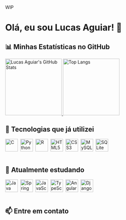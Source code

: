 WIP

# Olá, eu sou Lucas Aguiar! 👋

## 📊 Minhas Estatísticas no GitHub

<a href="https://github.com/aguiarlucas2703">
  <img height="180em" src="https://github-readme-stats.vercel.app/api?username=aguiarlucas2703&show_icons=true&theme=dark&include_all_commits=true&count_private=true" alt="Lucas Aguiar's GitHub Stats"/>
</a>
<a href="https://github.com/aguiarlucas2703">
  <img height="180em" src="https://github-readme-stats.vercel.app/api/top-langs/?username=aguiarlucas2703&layout=compact&theme=dark" alt="Top Langs"/>
</a>

<br/>

## 🚀 Tecnologias que já utilizei

<div style="display: flex; justify-content: start; flex-wrap: wrap; gap: 8px;">
  <img height="40" src="https://img.shields.io/badge/C-00599C?style=for-the-badge&logo=c&logoColor=white" alt="C">
  <img height="40" src="https://img.shields.io/badge/Python-3776AB?style=for-the-badge&logo=python&logoColor=white" alt="Python">
  <img height="40" src="https://img.shields.io/badge/R-276DC3?style=for-the-badge&logo=r&logoColor=white" alt="R">
  <img height="40" src="https://img.shields.io/badge/HTML5-E34F26?style=for-the-badge&logo=html5&logoColor=white" alt="HTML5">
  <img height="40" src="https://img.shields.io/badge/CSS3-1572B6?style=for-the-badge&logo=css3&logoColor=white" alt="CSS3">
  <img height="40" src="https://img.shields.io/badge/MySQL-4479A1?style=for-the-badge&logo=mysql&logoColor=white" alt="MySQL">
  <img height="40" src="https://img.shields.io/badge/SQLite-003B57?style=for-the-badge&logo=sqlite&logoColor=white" alt="SQLite">
</div>

<br/>

## 🌱 Atualmente estudando

<div style="display: flex; justify-content: start; flex-wrap: wrap; gap: 8px;">
  <img height="40" src="https://img.shields.io/badge/Java-ED8B00?style=for-the-badge&logo=java&logoColor=white" alt="Java">
  <img height="40" src="https://img.shields.io/badge/Spring-6DB33F?style=for-the-badge&logo=spring&logoColor=white" alt="Spring">
  <img height="40" src="https://img.shields.io/badge/JavaScript-F7DF1E?style=for-the-badge&logo=javascript&logoColor=black" alt="JavaScript">
  <img height="40" src="https://img.shields.io/badge/TypeScript-3178C6?style=for-the-badge&logo=typescript&logoColor=white" alt="TypeScript">
  <img height="40" src="https://img.shields.io/badge/Angular-DD0031?style=for-the-badge&logo=angular&logoColor=white" alt="Angular">
  <img height="40" src="https://img.shields.io/badge/Django-092E20?style=for-the-badge&logo=django&logoColor=white" alt="Django">
</div>

<br/>

## 📫 Entre em contato
